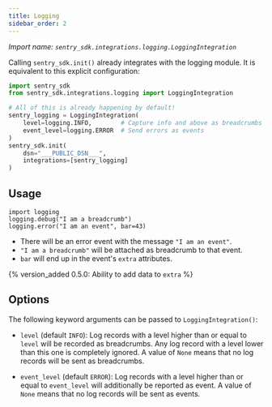 ```yaml
---
title: Logging
sidebar_order: 2
---
```

*Import name: `sentry_sdk.integrations.logging.LoggingIntegration`*

Calling ``sentry_sdk.init()`` already integrates with the logging module. It is
equivalent to this explicit configuration:

```python
import sentry_sdk
from sentry_sdk.integrations.logging import LoggingIntegration

# All of this is already happening by default!
sentry_logging = LoggingIntegration(
    level=logging.INFO,        # Capture info and above as breadcrumbs
    event_level=logging.ERROR  # Send errors as events
)
sentry_sdk.init(
    dsn="___PUBLIC_DSN___",
    integrations=[sentry_logging]
)
```

## Usage

```
import logging
logging.debug("I am a breadcrumb")
logging.error("I am an event", bar=43)
```

* There will be an error event with the message `"I am an event"`.
* `"I am a breadcrumb"` will be attached as breadcrumb to that event.
* `bar` will end up in the event's `extra` attributes.

{% version_added 0.5.0: Ability to add data to `extra` %}

## Options

The following keyword arguments can be passed to `LoggingIntegration()`:

* `level` (default `INFO`): Log records with a level higher than or equal to
  `level` will be recorded as breadcrumbs. Any log record with a level lower
  than this one is completely ignored. A value of `None` means that no log
  records will be sent as breadcrumbs.

* `event_level` (default `ERROR`): Log records with a level higher than or equal
  to `event_level` will additionally be reported as event. A value of `None`
  means that no log records will be sent as events.
